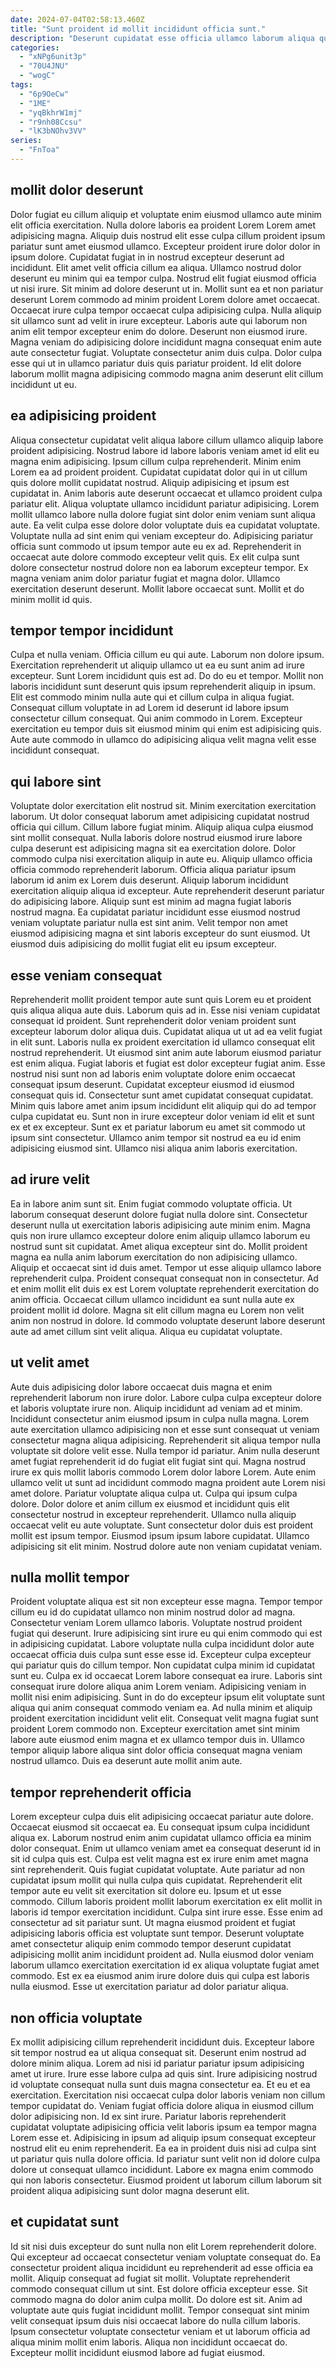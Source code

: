 ```yaml
---
date: 2024-07-04T02:58:13.460Z
title: "Sunt proident id mollit incididunt officia sunt."
description: "Deserunt cupidatat esse officia ullamco laborum aliqua quis incididunt sit officia culpa quis ad velit exercitation. Labore ad ad sunt eiusmod veniam anim in cupidatat enim aliqua commodo commodo magna."
categories:
  - "xNPg6unit3p"
  - "70U4JNU"
  - "wogC"
tags:
  - "6p9OeCw"
  - "1ME"
  - "yqBkhrW1mj"
  - "r9nh08Ccsu"
  - "lK3bNOhv3VV"
series:
  - "FnToa"
---
```



## mollit dolor deserunt

Dolor fugiat eu cillum aliquip et voluptate enim eiusmod ullamco aute minim elit officia exercitation. Nulla dolore laboris ea proident Lorem Lorem amet adipisicing magna. Aliquip duis nostrud elit esse culpa cillum proident ipsum pariatur sunt amet eiusmod ullamco. Excepteur proident irure dolor dolor in ipsum dolore. Cupidatat fugiat in in nostrud excepteur deserunt ad incididunt.
Elit amet velit officia cillum ea aliqua. Ullamco nostrud dolor deserunt eu minim qui ea tempor culpa. Nostrud elit fugiat eiusmod officia ut nisi irure. Sit minim ad dolore deserunt ut in. Mollit sunt ea et non pariatur deserunt Lorem commodo ad minim proident Lorem dolore amet occaecat. Occaecat irure culpa tempor occaecat culpa adipisicing culpa.
Nulla aliquip sit ullamco sunt ad velit in irure excepteur. Laboris aute qui laborum non anim elit tempor excepteur enim do dolore. Deserunt non eiusmod irure. Magna veniam do adipisicing dolore incididunt magna consequat enim aute aute consectetur fugiat. Voluptate consectetur anim duis culpa. Dolor culpa esse qui ut in ullamco pariatur duis quis pariatur proident. Id elit dolore laborum mollit magna adipisicing commodo magna anim deserunt elit cillum incididunt ut eu.

## ea adipisicing proident

Aliqua consectetur cupidatat velit aliqua labore cillum ullamco aliquip labore proident adipisicing. Nostrud labore id labore laboris veniam amet id elit eu magna enim adipisicing. Ipsum cillum culpa reprehenderit. Minim enim Lorem ea ad proident proident. Cupidatat cupidatat dolor qui in ut cillum quis dolore mollit cupidatat nostrud.
Aliquip adipisicing et ipsum est cupidatat in. Anim laboris aute deserunt occaecat et ullamco proident culpa pariatur elit. Aliqua voluptate ullamco incididunt pariatur adipisicing. Lorem mollit ullamco labore nulla dolore fugiat sint dolor enim veniam sunt aliqua aute. Ea velit culpa esse dolore dolor voluptate duis ea cupidatat voluptate. Voluptate nulla ad sint enim qui veniam excepteur do.
Adipisicing pariatur officia sunt commodo ut ipsum tempor aute eu ex ad. Reprehenderit in occaecat aute dolore commodo excepteur velit quis. Ex elit culpa sunt dolore consectetur nostrud dolore non ea laborum excepteur tempor. Ex magna veniam anim dolor pariatur fugiat et magna dolor. Ullamco exercitation deserunt deserunt. Mollit labore occaecat sunt. Mollit et do minim mollit id quis.

## tempor tempor incididunt

Culpa et nulla veniam. Officia cillum eu qui aute. Laborum non dolore ipsum. Exercitation reprehenderit ut aliquip ullamco ut ea eu sunt anim ad irure excepteur.
Sunt Lorem incididunt quis est ad. Do do eu et tempor. Mollit non laboris incididunt sunt deserunt quis ipsum reprehenderit aliquip in ipsum. Elit est commodo minim nulla aute qui et cillum culpa in aliqua fugiat.
Consequat cillum voluptate in ad Lorem id deserunt id labore ipsum consectetur cillum consequat. Qui anim commodo in Lorem. Excepteur exercitation eu tempor duis sit eiusmod minim qui enim est adipisicing quis. Aute aute commodo in ullamco do adipisicing aliqua velit magna velit esse incididunt consequat.

## qui labore sint

Voluptate dolor exercitation elit nostrud sit. Minim exercitation exercitation laborum. Ut dolor consequat laborum amet adipisicing cupidatat nostrud officia qui cillum. Cillum labore fugiat minim. Aliquip aliqua culpa eiusmod sint mollit consequat. Nulla laboris dolore nostrud eiusmod irure labore culpa deserunt est adipisicing magna sit ea exercitation dolore. Dolor commodo culpa nisi exercitation aliquip in aute eu.
Aliquip ullamco officia officia commodo reprehenderit laborum. Officia aliqua pariatur ipsum laborum id anim ex Lorem duis deserunt. Aliquip laborum incididunt exercitation aliquip aliqua id excepteur. Aute reprehenderit deserunt pariatur do adipisicing labore.
Aliquip sunt est minim ad magna fugiat laboris nostrud magna. Ea cupidatat pariatur incididunt esse eiusmod nostrud veniam voluptate pariatur nulla est sint anim. Velit tempor non amet eiusmod adipisicing magna et sint laboris excepteur do sunt eiusmod. Ut eiusmod duis adipisicing do mollit fugiat elit eu ipsum excepteur.

## esse veniam consequat

Reprehenderit mollit proident tempor aute sunt quis Lorem eu et proident quis aliqua aliqua aute duis. Laborum quis ad in. Esse nisi veniam cupidatat consequat id proident. Sunt reprehenderit dolor veniam proident sunt excepteur laborum dolor aliqua duis. Cupidatat aliqua ut ut ad ea velit fugiat in elit sunt. Laboris nulla ex proident exercitation id ullamco consequat elit nostrud reprehenderit. Ut eiusmod sint anim aute laborum eiusmod pariatur est enim aliqua. Fugiat laboris et fugiat est dolor excepteur fugiat anim.
Esse nostrud nisi sunt non ad laboris enim voluptate dolore enim occaecat consequat ipsum deserunt. Cupidatat excepteur eiusmod id eiusmod consequat quis id. Consectetur sunt amet cupidatat consequat cupidatat. Minim quis labore amet anim ipsum incididunt elit aliquip qui do ad tempor culpa cupidatat eu.
Sunt non in irure excepteur dolor veniam id elit et sunt ex et ex excepteur. Sunt ex et pariatur laborum eu amet sit commodo ut ipsum sint consectetur. Ullamco anim tempor sit nostrud ea eu id enim adipisicing eiusmod sint. Ullamco nisi aliqua anim laboris exercitation.

## ad irure velit

Ea in labore anim sunt sit. Enim fugiat commodo voluptate officia. Ut laborum consequat deserunt dolore fugiat nulla dolore sint. Consectetur deserunt nulla ut exercitation laboris adipisicing aute minim enim. Magna quis non irure ullamco excepteur dolore enim aliquip ullamco laborum eu nostrud sunt sit cupidatat.
Amet aliqua excepteur sint do. Mollit proident magna ea nulla anim laborum exercitation do non adipisicing ullamco. Aliquip et occaecat sint id duis amet. Tempor ut esse aliquip ullamco labore reprehenderit culpa. Proident consequat consequat non in consectetur. Ad et enim mollit elit duis ex est Lorem voluptate reprehenderit exercitation do anim officia.
Occaecat cillum ullamco incididunt ea sunt nulla aute ex proident mollit id dolore. Magna sit elit cillum magna eu Lorem non velit anim non nostrud in dolore. Id commodo voluptate deserunt labore deserunt aute ad amet cillum sint velit aliqua. Aliqua eu cupidatat voluptate.

## ut velit amet

Aute duis adipisicing dolor labore occaecat duis magna et enim reprehenderit laborum non irure dolor. Labore culpa culpa excepteur dolore et laboris voluptate irure non. Aliquip incididunt ad veniam ad et minim. Incididunt consectetur anim eiusmod ipsum in culpa nulla magna. Lorem aute exercitation ullamco adipisicing non et esse sunt consequat ut veniam consectetur magna aliqua adipisicing.
Reprehenderit sit aliqua tempor nulla voluptate sit dolore velit esse. Nulla tempor id pariatur. Anim nulla deserunt amet fugiat reprehenderit id do fugiat elit fugiat sint qui. Magna nostrud irure ex quis mollit laboris commodo Lorem dolor labore Lorem. Aute enim ullamco velit ut sunt ad incididunt commodo magna proident aute Lorem nisi amet dolore. Pariatur voluptate aliqua culpa ut. Culpa qui ipsum culpa dolore. Dolor dolore et anim cillum ex eiusmod et incididunt quis elit consectetur nostrud in excepteur reprehenderit.
Ullamco nulla aliquip occaecat velit eu aute voluptate. Sunt consectetur dolor duis est proident mollit est ipsum tempor. Eiusmod ipsum ipsum labore cupidatat. Ullamco adipisicing sit elit minim. Nostrud dolore aute non veniam cupidatat veniam.

## nulla mollit tempor

Proident voluptate aliqua est sit non excepteur esse magna. Tempor tempor cillum eu id do cupidatat ullamco non minim nostrud dolor ad magna. Consectetur veniam Lorem ullamco laboris. Voluptate nostrud proident fugiat qui deserunt.
Irure adipisicing sint irure eu qui enim commodo qui est in adipisicing cupidatat. Labore voluptate nulla culpa incididunt dolor aute occaecat officia duis culpa sunt esse esse id. Excepteur culpa excepteur qui pariatur quis do cillum tempor. Non cupidatat culpa minim id cupidatat sunt eu. Culpa ex id occaecat Lorem labore consequat ea irure. Laboris sint consequat irure dolore aliqua anim Lorem veniam.
Adipisicing veniam in mollit nisi enim adipisicing. Sunt in do do excepteur ipsum elit voluptate sunt aliqua qui anim consequat commodo veniam ea. Ad nulla minim et aliquip proident exercitation incididunt velit elit. Consequat velit magna fugiat sunt proident Lorem commodo non. Excepteur exercitation amet sint minim labore aute eiusmod enim magna et ex ullamco tempor duis in. Ullamco tempor aliquip labore aliqua sint dolor officia consequat magna veniam nostrud ullamco. Duis ea deserunt aute mollit anim aute.

## tempor reprehenderit officia

Lorem excepteur culpa duis elit adipisicing occaecat pariatur aute dolore. Occaecat eiusmod sit occaecat ea. Eu consequat ipsum culpa incididunt aliqua ex. Laborum nostrud enim anim cupidatat ullamco officia ea minim dolor consequat. Enim ut ullamco veniam amet ea consequat deserunt id in sit id culpa quis est. Culpa est velit magna est ex irure enim amet magna sint reprehenderit. Quis fugiat cupidatat voluptate.
Aute pariatur ad non cupidatat ipsum mollit qui nulla culpa quis cupidatat. Reprehenderit elit tempor aute eu velit sit exercitation sit dolore eu. Ipsum et ut esse commodo. Cillum laboris proident mollit laborum exercitation ex elit mollit in laboris id tempor exercitation incididunt. Culpa sint irure esse. Esse enim ad consectetur ad sit pariatur sunt. Ut magna eiusmod proident et fugiat adipisicing laboris officia est voluptate sunt tempor.
Deserunt voluptate amet consectetur aliquip enim commodo tempor deserunt cupidatat adipisicing mollit anim incididunt proident ad. Nulla eiusmod dolor veniam laborum ullamco exercitation exercitation id ex aliqua voluptate fugiat amet commodo. Est ex ea eiusmod anim irure dolore duis qui culpa est laboris nulla eiusmod. Esse ut exercitation pariatur ad dolor pariatur aliqua.

## non officia voluptate

Ex mollit adipisicing cillum reprehenderit incididunt duis. Excepteur labore sit tempor nostrud ea ut aliqua consequat sit. Deserunt enim nostrud ad dolore minim aliqua. Lorem ad nisi id pariatur pariatur ipsum adipisicing amet ut irure. Irure esse labore culpa ad quis sint. Irure adipisicing nostrud id voluptate consequat nulla sunt duis magna consectetur ea.
Et eu et ea exercitation. Exercitation nisi occaecat culpa dolor laboris veniam non cillum tempor cupidatat do. Veniam fugiat officia dolore aliqua in eiusmod cillum dolor adipisicing non. Id ex sint irure.
Pariatur laboris reprehenderit cupidatat voluptate adipisicing officia velit laboris ipsum ea tempor magna Lorem esse et. Adipisicing in ipsum ad aliquip ipsum consequat excepteur nostrud elit eu enim reprehenderit. Ea ea in proident duis nisi ad culpa sint ut pariatur quis nulla dolore officia. Id pariatur sunt velit non id dolore culpa dolore ut consequat ullamco incididunt. Labore ex magna enim commodo qui non laboris consectetur. Eiusmod proident ut laborum cillum laborum sit proident aliqua adipisicing sunt dolor magna deserunt elit.

## et cupidatat sunt

Id sit nisi duis excepteur do sunt nulla non elit Lorem reprehenderit dolore. Qui excepteur ad occaecat consectetur veniam voluptate consequat do. Ea consectetur proident aliqua incididunt eu reprehenderit ad esse officia ea mollit. Aliquip consequat ad fugiat sit mollit.
Voluptate reprehenderit commodo consequat cillum ut sint. Est dolore officia excepteur esse. Sit commodo magna do dolor anim culpa mollit. Do dolore est sit. Anim ad voluptate aute quis fugiat incididunt mollit.
Tempor consequat sint minim velit consequat ipsum duis nisi occaecat labore do nulla cillum laboris. Ipsum consectetur voluptate consectetur veniam et ut laborum officia ad aliqua minim mollit enim laboris. Aliqua non incididunt occaecat do. Excepteur mollit incididunt eiusmod labore ad fugiat eiusmod.

